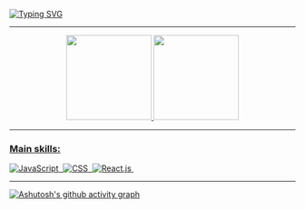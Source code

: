 [![Typing SVG](https://readme-typing-svg.demolab.com?font=Fira+Code&weight=500&size=25&duration=4000&pause=500&center=true&vCenter=true&multiline=true&width=875&height=325&separator=%3C&lines=Hello+Word+!++%3CSou+Carlos+Iure+Gordiano+dos+Santos%2Ctenho+20+anos.%3CEstou+cursando+An%C3%A1lise+e+Desenvolvimento+de+Sistemas%3CFocado+principalmente+na+parte+Front-End;%3CEstou+avan%C3%A7ando+meus+conhecimentos+estudando%3CHtml-Css-JavaScript%2C+mas+n%C3%A3o+penso+muito+s%C3%B3+nesta+parte%2C%3CEstudo+tambem+ReactJS+juntamente+com+BootStrap;%3CAssim+como+o+meu+foco%3A+React-Native%3Cafim+de+desenvolver+para+Mobile+(Ios-Android)+%3A)](https://git.io/typing-svg)




____

<div align="center">
<a href="https://github.com/C1ure">
<img height="150em" src="https://github-readme-stats.vercel.app/api/top-langs/?username=C1ure&layout=compact&langs_count=7&theme=github_dark"/>
<img height="150em" src="https://github-readme-stats.vercel.app/api?username=C1ure&show_icons=true&include_all_commits=true&count_private=true&theme=github_dark"/>
</div>

____

 ### Main skills:
![JavaScript](https://img.shields.io/badge/-JavaScript-0D1117?style=for-the-badge&logo=javascript&labelColor=0D1117)&nbsp;
![CSS](https://img.shields.io/badge/-CSS-0D1117?style=for-the-badge&logo=CSS3&logoColor=1572B6&labelColor=0D1117)&nbsp;
![React.js](https://img.shields.io/badge/-React.js-0D1117?style=for-the-badge&logo=react&labelColor=0D1117)&nbsp;

____



[![Ashutosh's github activity graph](https://github-readme-activity-graph.vercel.app/graph?username=C1ure&theme=react-dark)](https://github.com/ashutosh00710/github-readme-activity-graph)

 

